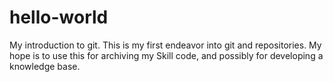 # hello-world
My introduction to git.
This is my first endeavor into git and repositories. My hope is to use this for archiving my Skill code, and possibly for developing a knowledge base.
